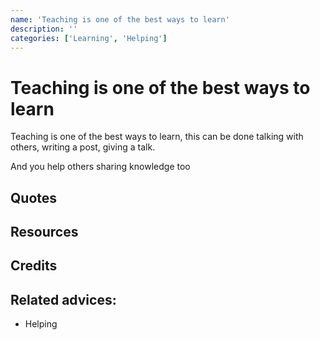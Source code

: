 ```yaml
---
name: 'Teaching is one of the best ways to learn'
description: ''
categories: ['Learning', 'Helping']
---
```

# Teaching is one of the best ways to learn

Teaching is one of the best ways to learn, this can be done talking with others, writing a post, giving a talk. 

And you help others sharing knowledge too

## Quotes

## Resources

## Credits

## Related advices:

- Helping
